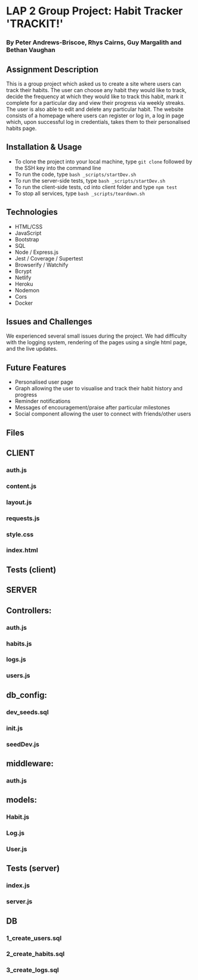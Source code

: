 # LAP 2 Group Project: Habit Tracker 'TRACKIT!'

### By Peter Andrews-Briscoe, Rhys Cairns, Guy Margalith and Bethan Vaughan

## Assignment Description

This is a group project which asked us to create a site where users can track their habits. The user can choose any habit they would like to track, decide the frequency at which they would like to track this habit, mark it complete for a particular day and view their progress via weekly streaks. The user is also able to edit and delete any particular habit. The website consists of a homepage where users can register or log in, a log in page which, upon successful log in credentials, takes them to their personalised habits page.

## Installation & Usage

- To clone the project into your local machine, type `git clone` followed by the SSH key into the command line
- To run the code, type `bash _scripts/startDev.sh`
- To run the server-side tests, type `bash _scripts/startDev.sh`
- To run the client-side tests, cd into client folder and type `npm test`
- To stop all services, type `bash _scripts/teardown.sh`

## Technologies

- HTML/CSS
- JavaScript
- Bootstrap
- SQL
- Node / Express.js
- Jest / Coverage / Supertest
- Browserify / Watchify
- Bcrypt
- Netlify
- Heroku
- Nodemon
- Cors
- Docker

## Issues and Challenges

We experienced several small issues during the project. We had difficulty with the logging system, rendering of the pages using a single html page, and the live updates.

## Future Features

- Personalised user page
- Graph allowing the user to visualise and track their habit history and progress
- Reminder notifications
- Messages of encouragement/praise after particular milestones
- Social component allowing the user to connect with friends/other users

## Files

## CLIENT

### auth.js

### content.js

### layout.js

### requests.js

### style.css

### index.html

## Tests (client)

## SERVER

## Controllers:

### auth.js

### habits.js

### logs.js

### users.js

## db_config:

### dev_seeds.sql

### init.js

### seedDev.js

## middleware:

### auth.js

## models:

### Habit.js

### Log.js

### User.js

## Tests (server)

### index.js

### server.js

## DB

### 1_create_users.sql

### 2_create_habits.sql

### 3_create_logs.sql
